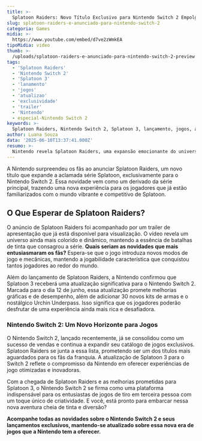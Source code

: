 ```yaml
---
title: >-
  Splatoon Raiders: Novo Título Exclusivo para Nintendo Switch 2 Empolga Fãs
slug: splatoon-raiders-e-anunciado-para-nintendo-switch-2
categoria: Games
midia: >-
  https://www.youtube.com/embed/d7ve2zWmkEA
tipoMidia: video
thumb: >-
  /uploads/splatoon-raiders-e-anunciado-para-nintendo-switch-2-preview.jpg
tags:
  - 'Splatoon Raiders'
  - 'Nintendo Switch 2'
  - 'Splatoon 3'
  - 'lanamento'
  - 'jogos'
  - 'atualizao'
  - 'exclusividade'
  - 'trailer'
  - 'Nintendo'
  - especial-Nintendo Switch 2
keywords: >-
  Splatoon Raiders, Nintendo Switch 2, Splatoon 3, lançamento, jogos, atualização, exclusividade, trailer, Nintendo
author: Luana Souza
data: '2025-06-10T13:37:41.000Z'
resumo: >-
  Nintendo revela Splatoon Raiders, uma expansão emocionante do universo Splatoon, exclusiva para o Nintendo Switch 2. O jogo promete inovações e já tem trailer disponível.
---
```


A Nintendo surpreendeu os fãs ao anunciar Splatoon Raiders, um novo título que expande a aclamada série Splatoon, exclusivamente para o Nintendo Switch 2. Essa novidade vem como um derivado da série principal, trazendo uma nova experiência para os jogadores que já estão familiarizados com o mundo vibrante e competitivo de Splatoon.

## O Que Esperar de Splatoon Raiders?

O anúncio de Splatoon Raiders foi acompanhado por um trailer de apresentação que já está disponível para visualização. O vídeo revela um universo ainda mais colorido e dinâmico, mantendo a essência de batalhas de tinta que consagrou a série. **Quais seriam as novidades que mais entusiasmaram os fãs?** Espera-se que o jogo introduza novos modos de jogo e mecânicas, mantendo a jogabilidade característica que conquistou tantos jogadores ao redor do mundo.

Além do lançamento de Splatoon Raiders, a Nintendo confirmou que Splatoon 3 receberá uma atualização significativa para o Nintendo Switch 2. Marcada para o dia 12 de junho, essa atualização promete melhorias gráficas e de desempenho, além de adicionar 30 novos kits de armas e o nostálgico Urchin Underpass. Isso significa que os jogadores poderão desfrutar de uma experiência ainda mais rica e desafiadora.

### Nintendo Switch 2: Um Novo Horizonte para Jogos

O Nintendo Switch 2, lançado recentemente, já se consolidou como um sucesso de vendas e continua a expandir seu catálogo de jogos exclusivos. Splatoon Raiders se junta a essa lista, prometendo ser um dos títulos mais aguardados para os fãs da franquia. A atualização de Splatoon 3 para o Switch 2 reflete o compromisso da Nintendo em oferecer experiências de jogo otimizadas e inovadoras.

Com a chegada de Splatoon Raiders e as melhorias prometidas para Splatoon 3, o Nintendo Switch 2 se firma como uma plataforma indispensável para os entusiastas de jogos de tiro em terceira pessoa com um toque único de criatividade. E você, está pronto para embarcar nessa nova aventura cheia de tinta e diversão?

**Acompanhe todas as novidades sobre o Nintendo Switch 2 e seus lançamentos exclusivos, mantendo-se atualizado sobre essa nova era de jogos que a Nintendo tem a oferecer.**